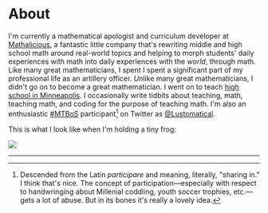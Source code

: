 # About

I'm currently a mathematical apologist and curriculum developer at [Mathalicious](www.mathalicious.com), a fantastic little company that's rewriting middle and high school math around real-world topics and helping to morph students' daily experiences with math into daily experiences with the *world*, through math. Like many great mathematicians, I spent I spent a significant part of my professional life as an artillery officer. *Un*like many great mathematicians, I didn't go on to become a great mathematician. I went on to teach [high school in Minneapolis](www.slpschools.org). I occasionally write tidbits about teaching, math, teaching math, and coding for the purpose of teaching math. I'm also an enthusiastic [#MTBoS](www.twitter.com/hashtag/mtbos?src=hash) participant[^1] on Twitter as [@Lustomatical](www.twitter.com/lustomatical).

This is what I look like when I'm holding a tiny frog:

<img src="/images/about_pic.jpeg" id="about-pic">

---

[^1]:Descended from the Latin *participare* and meaning, literally, "sharing in." I think that's nice. The concept of participation&mdash;especially with respect to handwringing about Millenial coddling, youth soccer trophies, etc.&mdash;gets a lot of abuse. But in its bones it's really a lovely idea.